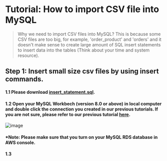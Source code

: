 # Tutorial: How to import CSV file into MySQL

> Why we need to import CSV files into MySQL? 
> This is because some CSV files are too big, for example, 'order_product' and 'orders' and it doesn't make sense to create large amount of SQL insert statements to insert data into the tables (Think about your time and system resource). 

## Step 1: Insert small size csv files by using insert commands. 
#### 1.1 Please download [insert_statement.sql](https://github.com/xzhao5/awsGlue-to-MySQL-tutorial/blob/76ef1f02eb3ab7554da441cea9538da7f169885c/insert_statement.sql). 

#### 1.2 Open your MySQL Workbech (version 8.0 or above) in local computer and double click the connection you created in our previous tutorials. If you are not sure, please refer to our previous tutorial [here](https://github.com/xzhao5/awsGlue-to-MySQL-tutorial/blob/76ef1f02eb3ab7554da441cea9538da7f169885c/tutorial.md).

![image](https://user-images.githubusercontent.com/7371969/226687895-8b3eb417-c14c-4104-a6ab-64a419bc9ba0.png)

#### *Note: Please make sure that you turn on your MySQL RDS database in AWS console. 

#### 1.3 


